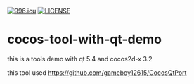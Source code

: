 [![996.icu](https://img.shields.io/badge/link-996.icu-red.svg)](https://996.icu)
[![LICENSE](https://img.shields.io/badge/license-NPL%20(The%20996%20Prohibited%20License)-blue.svg)](https://github.com/996icu/996.ICU/blob/master/LICENSE)

# cocos-tool-with-qt-demo
this is a tools demo with qt 5.4 and cocos2d-x 3.2

this tool used https://github.com/gameboy12615/CocosQtPort
